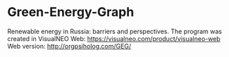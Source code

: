 # Green-Energy-Graph
Renewable energy in Russia: barriers and perspectives.
The program was created in VisualNEO Web: https://visualneo.com/product/visualneo-web
Web version: http://orgpsiholog.com/GEG/
